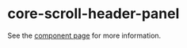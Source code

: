 core-scroll-header-panel
========================

See the [component page](https://polymer-project.org/docs/elements/core-elements.html#core-scroll-header-panel) for more information.
